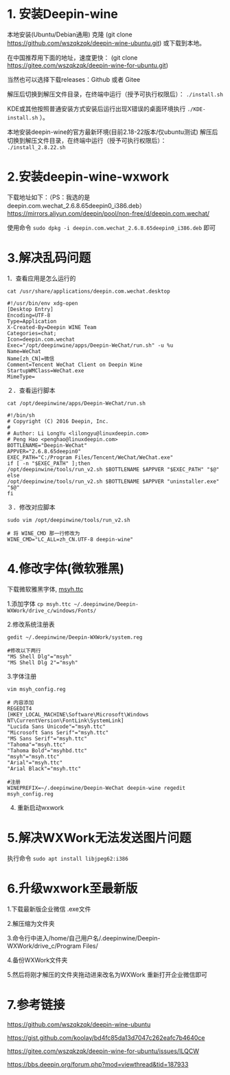 # 1. 安装Deepin-wine
本地安装(Ubuntu/Debian通用)
克隆 (git clone https://github.com/wszqkzqk/deepin-wine-ubuntu.git) 或下载到本地。

在中国推荐用下面的地址，速度更快： (git clone https://gitee.com/wszqkzqk/deepin-wine-for-ubuntu.git)

当然也可以选择下载releases：Github 或者 Gitee

解压后切换到解压文件目录，在终端中运行（授予可执行权限后）： `./install.sh`

KDE或其他按照普通安装方式安装后运行出现X错误的桌面环境执行 `./KDE-install.sh` ）。

本地安装deepin-wine的官方最新环境(目前2.18-22版本/仅ubuntu测试)
解压后切换到解压文件目录，在终端中运行（授予可执行权限后）： `./install_2.8.22.sh`


# 2.安装deepin-wine-wxwork
下载地址如下：（PS：我选的是deepin.com.wechat_2.6.8.65deepin0_i386.deb）
https://mirrors.aliyun.com/deepin/pool/non-free/d/deepin.com.wechat/

使用命令 `sudo dpkg -i deepin.com.wechat_2.6.8.65deepin0_i386.deb` 即可


# 3.解决乱码问题
1．查看应用是怎么运行的
```
cat /usr/share/applications/deepin.com.wechat.desktop
```

```
#!/usr/bin/env xdg-open
[Desktop Entry]
Encoding=UTF-8
Type=Application
X-Created-By=Deepin WINE Team
Categories=chat;
Icon=deepin.com.wechat
Exec="/opt/deepinwine/apps/Deepin-WeChat/run.sh" -u %u
Name=WeChat
Name[zh_CN]=微信
Comment=Tencent WeChat Client on Deepin Wine
StartupWMClass=WeChat.exe
MimeType=
```

２．查看运行脚本
```
cat /opt/deepinwine/apps/Deepin-WeChat/run.sh
```

```
#!/bin/sh
# Copyright (C) 2016 Deepin, Inc.
#
# Author: Li LongYu <lilongyu@linuxdeepin.com>
# Peng Hao <penghao@linuxdeepin.com>
BOTTLENAME="Deepin-WeChat"
APPVER="2.6.8.65deepin0"
EXEC_PATH="C:/Program Files/Tencent/WeChat/WeChat.exe"
if [ -n "$EXEC_PATH" ];then
/opt/deepinwine/tools/run_v2.sh $BOTTLENAME $APPVER "$EXEC_PATH" "$@"
else
/opt/deepinwine/tools/run_v2.sh $BOTTLENAME $APPVER "uninstaller.exe" "$@"
fi
```

３．修改对应脚本
```
sudo vim /opt/deepinwine/tools/run_v2.sh
```
```
# 将 WINE_CMD 那一行修改为
WINE_CMD="LC_ALL=zh_CN.UTF-8 deepin-wine"
```


# 4.修改字体(微软雅黑)
下载微软雅黑字体, [msyh.ttc](https://raw.githubusercontent.com/owent-utils/font/master/%E5%BE%AE%E8%BD%AF%E9%9B%85%E9%BB%91/MSYH.TTC)

1.添加字体 `cp msyh.ttc ~/.deepinwine/Deepin-WXWork/drive_c/windows/Fonts/`

2.修改系统注册表
```
gedit ~/.deepinwine/Deepin-WXWork/system.reg
```
```
#修改以下两行
"MS Shell Dlg"="msyh"
"MS Shell Dlg 2"="msyh"
```

3.字体注册
```
vim msyh_config.reg 
```
```
# 内容添加
REGEDIT4
[HKEY_LOCAL_MACHINE\Software\Microsoft\Windows NT\CurrentVersion\FontLink\SystemLink]
"Lucida Sans Unicode"="msyh.ttc"
"Microsoft Sans Serif"="msyh.ttc"
"MS Sans Serif"="msyh.ttc"
"Tahoma"="msyh.ttc"
"Tahoma Bold"="msyhbd.ttc"
"msyh"="msyh.ttc"
"Arial"="msyh.ttc"
"Arial Black"="msyh.ttc"
```
```
#注册
WINEPREFIX=~/.deepinwine/Deepin-WeChat deepin-wine regedit msyh_config.reg
```

4. 重新启动wxwork

# 5.解决WXWork无法发送图片问题
执行命令 `sudo apt install libjpeg62:i386`

# 6.升级wxwork至最新版

1.下载最新版企业微信 .exe文件

2.解压缩为文件夹

3.命令行中进入/home/自己用户名/.deepinwine/Deepin-WXWork/drive_c/Program Files/  

4.备份WXWork文件夹

5.然后将刚才解压的文件夹拖动进来改名为WXWork  重新打开企业微信即可


# 7.参考链接

https://github.com/wszqkzqk/deepin-wine-ubuntu

https://gist.github.com/koolay/bd4fc85da13d7047c262eafc7b4640ce

https://gitee.com/wszqkzqk/deepin-wine-for-ubuntu/issues/ILQCW

https://bbs.deepin.org/forum.php?mod=viewthread&tid=187933
